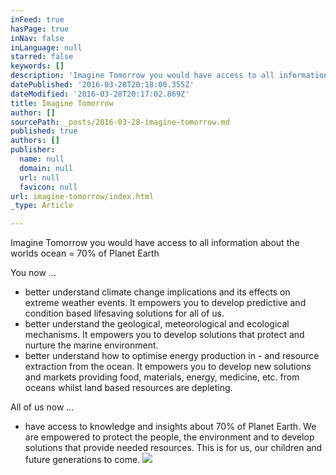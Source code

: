 ```yaml
---
inFeed: true
hasPage: true
inNav: false
inLanguage: null
starred: false
keywords: []
description: 'Imagine Tomorrow you would have access to all information about the worlds ocean = 70% of Planet Earth'
datePublished: '2016-03-28T20:18:00.355Z'
dateModified: '2016-03-28T20:17:02.869Z'
title: Imagine Tomorrow
author: []
sourcePath: _posts/2016-03-28-imagine-tomorrow.md
published: true
authors: []
publisher:
  name: null
  domain: null
  url: null
  favicon: null
url: imagine-tomorrow/index.html
_type: Article

---
```

Imagine Tomorrow you would have access to all information about the worlds ocean = 70% of Planet Earth

You now ...

* better understand climate change implications and its effects on extreme weather events. It empowers you to develop predictive and condition based lifesaving solutions for all of us.
* better understand the geological, meteorological and ecological mechanisms. It empowers you to develop solutions that protect and nurture the marine environment. 
* better understand how to optimise energy production in - and resource extraction from the ocean. It empowers you to develop new solutions and markets providing food, materials, energy, medicine, etc. from oceans whilst land based resources are depleting.

All of us now ...

* have access to knowledge and insights about 70% of Planet Earth. We are empowered to protect the people, the environment and to develop solutions that provide needed resources. This is for us, our children and future generations to come.  ![](https://the-grid-user-content.s3-us-west-2.amazonaws.com/f31c7048-befb-48ef-8e3d-09a67cc1b669.jpg)